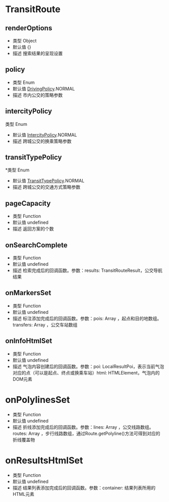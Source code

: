 # TransitRoute

## renderOptions
* 类型  Object
* 默认值 {}
* 描述 搜索结果的呈现设置

##   policy
* 类型  Enum
* 默认值 [DrivingPolicy](/guide/constants.html#drivingpolicy).NORMAL
* 描述 市内公交的策略参数

## intercityPolicy
类型  Enum
* 默认值 [IntercityPolicy](/guide/constants.html#intercitypolicy).NORMAL
* 描述 跨城公交的换乘策略参数 

## transitTypePolicy
*类型  Enum
* 默认值 [TransitTypePolicy](/guide/constants.html#transittypePolicy).NORMAL
* 描述 跨城公交的交通方式策略参数

## pageCapacity
* 类型  Function
* 默认值 undefined
* 描述 返回方案的个数

## onSearchComplete
* 类型  Function
* 默认值 undefined
* 描述 检索完成后的回调函数。参数：results: TransitRouteResult，公交导航结果

## onMarkersSet
* 类型  Function
* 默认值 undefined
* 描述 	标注添加完成后的回调函数。参数：pois: Array ，起点和目的地数组。transfers: Array ，公交车站数组

## onInfoHtmlSet
* 类型  Function
* 默认值 undefined
* 描述   气泡内容创建后的回调函数。参数：poi: LocalResultPoi，表示当前气泡对应的点（可以是起点、终点或换乘车站）html: HTMLElement，气泡内的DOM元素

# onPolylinesSet
* 类型  Function
* 默认值 undefined
* 描述  折线添加完成后的回调函数。参数：lines: Array ，公交线路数组。routes: Array ，步行线路数组，通过Route.getPolyline()方法可得到对应的折线覆盖物

# onResultsHtmlSet
* 类型  Function
* 默认值 undefined
* 描述  结果列表添加完成后的回调函数。参数：container: 结果列表所用的HTML元素
